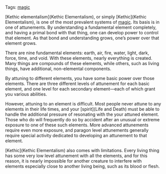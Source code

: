 Tags: [magic](Magic)

[Kethic elementalism](Kethic Elementalism), or simply [Kethic](Kethic Elementalism), is one of the most prevalent systems of [magic](Magic). Its basis is in one of attunements. By understanding a fundamental element completely, and having a primal bond with that thing, one can develop power to control that element. As that bond and understanding grows, one’s power over that element grows. 

There are nine fundamental elements: earth, air, fire, water, light, dark, force, time, and void. With these elements, nearly everything is created. Many things are compounds of these elements, while others, such as living things, have additional, non-elemental components. 

By attuning to different elements, you have some basic power over those elements. There are three different levels of attunement for each basic element, and one level for each secondary element—each of which grant you various abilities.

However, attuning to an element is difficult. Most people never attune to any elements in their life times, and your [spirit](Life and Death) must be able to handle the additional pressure of resonating with the your attuned element. Those who do will frequently do so by accident after an unusual or extreme exposure to one of these such elements. More advanced attunements require even more exposure, and paragon level attunements generally require special activity dedicated to developing an attunement to that element.

[Kethic](Kethic Elementalism) also comes with limitations. Every living thing has some very low level attunement with all the elements, and for this reason, it is nearly impossible for another creature to interfere with elements especially close to another living being, such as its blood or flesh.
